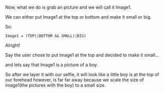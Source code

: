 Now, what we do is grab an picture and we will call it Image1.

We can either put Image1 at the top or bottom and make it small or big.

So: 

```
Image1 = (TOP||BOTTOM && SMALL||BIG)
```

Alright!


Say the user chose to put Image1 at the top and decided to make it small...

and lets say that Image1 is a picture of a boy.

So after we layer it with our selfie, it will look like a little boy is at the top of our forehead however, is far far away because we scale the size of image1(the pictures with the boy) to a small size.
